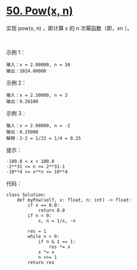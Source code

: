 # [50. Pow(x, n)](https://leetcode-cn.com/problems/powx-n/)

实现 pow(x, n) ，即计算 x 的 n 次幂函数（即，xn ）。

 

示例 1：
```
输入：x = 2.00000, n = 10
输出：1024.00000
```
示例 2：
```
输入：x = 2.10000, n = 3
输出：9.26100
```
示例 3：
```
输入：x = 2.00000, n = -2
输出：0.25000
解释：2-2 = 1/22 = 1/4 = 0.25
```

提示：
```
-100.0 < x < 100.0
-2**31 <= n <= 2**31-1
-10**4 <= x**n <= 10**4
```

代码：
```python3
class Solution:
    def myPow(self, x: float, n: int) -> float:
        if x == 0.0:
            return 0.0
        if n < 0:
            x, n = 1/x, -n
        
        res = 1
        while n > 0:
            if n & 1 == 1:
                res *= x
            x *= x
            n >>= 1
        return res
```